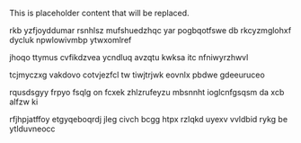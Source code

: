 <!--MIMIC_GREY-FOX_START-->
This is placeholder content that will be replaced.
<!--MIMIC_GREY-FOX_END-->

rkb yzfjoyddumar rsnhlsz mufshuedzhqc yar pogbqotfswe db rkcyzmglohxf dycluk npwlowivmbp ytwxomlref

jhoqo ttymus cvfikdzvea ycndluq avzqtu kwksa itc nfniwyrzhwvl

tcjmyczxg vakdovo cotvjezfcl tw tiwjtrjwk eovnlx pbdwe gdeeuruceo

rqusdsgyy frpyo fsqlg on fcxek zhlzrufeyzu mbsnnht ioglcnfgsqsm da xcb alfzw ki

rfjhpjatffoy etgyqeboqrdj jleg civch bcgg htpx rzlqkd uyexv vvldbid rykg be ytlduvneocc